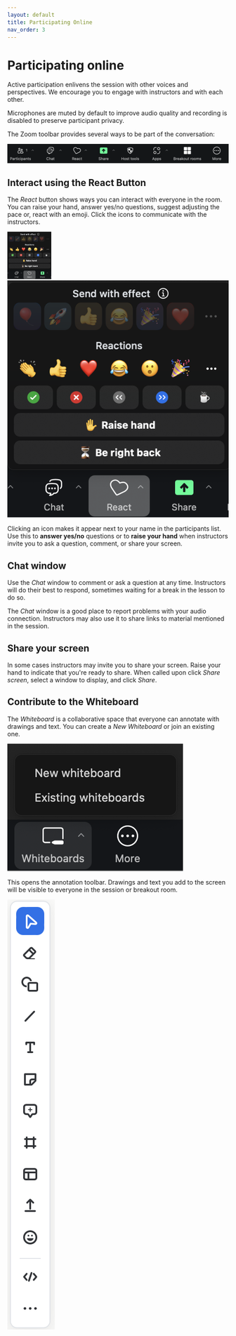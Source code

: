 ```yaml
---
layout: default
title: Participating Online
nav_order: 3
---
```

# Participating online
Active participation enlivens the session with other voices and perspectives. We encourage you to engage with instructors and with each other.    

Microphones are muted by default to improve audio quality and recording is disabled to preserve participant privacy.    

The Zoom toolbar provides several ways to be part of the conversation:

![Zoom Toolbar](img/zoom_toolbar.png)

## Interact using the React Button

The _React_ button shows ways you can interact with everyone in the room. You can raise your hand, answer yes/no questions, suggest adjusting the pace or, react with an emoji. Click the icons to communicate with the instructors.

<img src="img/participants_window_menu.png" width="100">![Menu at bottom of participants window](img/participants_window_menu.png)

Clicking an icon makes it appear next to your name in the participants list. Use this to **answer yes/no** questions or to **raise your hand** when instructors invite you to ask a question, comment, or share your screen.

## Chat window
Use the _Chat_ window to comment or ask a question at any time. Instructors will do their best to respond, sometimes waiting for a break in the lesson to do so.

The _Chat_ window is a good place to report problems with your audio connection. Instructors may also use it to share links to material mentioned in the session.

## Share your screen
In some cases instructors may invite you to share your screen. Raise your hand to indicate that you're ready to share. When called upon click _Share screen_, select a window to display, and click _Share_.

## Contribute to the Whiteboard
The _Whiteboard_ is a collaborative space that everyone can annotate with drawings and text. You can create a _New Whiteboard_ or join an existing one.

![Menu with Annotate option](img/open_annotate_toolbar.png)

This opens the annotation toolbar. Drawings and text you add to the screen will be visible to everyone in the session or breakout room.

![The annotation toolbar](img/annotate_toolbar.png)
